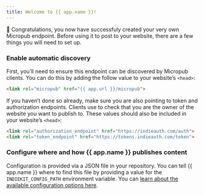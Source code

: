 ```yaml
---
title: Welcome to {{ app.name }}!
---
```

🎉 Congratulations, you now have successfuly created your very own Micropub endpoint. Before using it to post to your website, there are a few things you will need to set up.

### Enable automatic discovery

First, you’ll need to ensure this endpoint can be discovered by Micropub clients. You can do this by adding the follow value to your website’s `<head>`:

```html
<link rel="micropub" href="{{ app.url }}/micropub">
```

If you haven’t done so already, make sure you are also pointing to token and authorization endpoints. Clients use to check that you are the owner of the website you want to publish to. These values should also be included in your website’s `<head>`:

```html
<link rel="authorization_endpoint" href="https://indieauth.com/auth">
<link rel="token_endpoint" href="https://tokens.indieauth.com/token">
```

### Configure where and how {{ app.name }} publishes content

Configuration is provided via a JSON file in your repository. You can tell {{ app.name }} where to find this file by providing a value for the `INDIEKIT_CONFIG_PATH` environment variable. You can [learn about the available configuration options here](/website-configuration).
